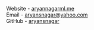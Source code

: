 Website - [aryannagarml.me](https://aryannagarml.me/)   
Email - [aryansnagar@yahoo.com](mailto:aryansnagar@yahoo.com)   
GitHub - [aryansnagar](https://github.com/aryansnagar)   
